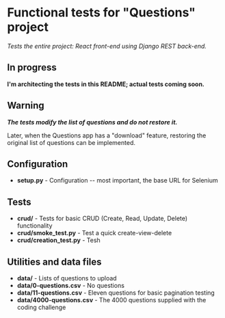 # Functional tests for "Questions" project

*Tests the entire project: React front-end using Django REST back-end.*

## **In progress**

**I'm architecting the tests in this README; actual tests coming soon.**


## Warning

***The tests modify the list of questions and do not restore it.***

Later, when the Questions app has a "download" feature, restoring the original list of questions can be implemented.


## Configuration

- **setup.py** - Configuration -- most important, the base URL for Selenium


## Tests

- **crud/** - Tests for basic CRUD (Create, Read, Update, Delete) functionality
- **crud/smoke_test.py** - Test a quick create-view-delete
- **crud/creation_test.py** - Tesh


## Utilities and data files

- **data/** - Lists of questions to upload
- **data/0-questions.csv** - No questions
- **data/11-questions.csv** - Eleven questions for basic pagination testing
- **data/4000-questions.csv** - The 4000 questions supplied with the coding challenge
